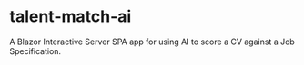# talent-match-ai
A Blazor Interactive Server SPA app for using AI to score a CV against a Job Specification.
